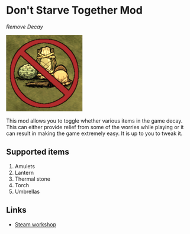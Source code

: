 # Don't Starve Together Mod
_Remove Decay_

![](preview.png)

This mod allows you to toggle whether various items in the game decay. This can either provide relief from some of the worries while playing or it can result in making the game extremely easy. It is up to you to tweak it.

## Supported items

1. Amulets
2. Lantern
3. Thermal stone
4. Torch
5. Umbrellas

## Links

* [Steam workshop](https://steamcommunity.com/sharedfiles/filedetails/?id=2063145002)
